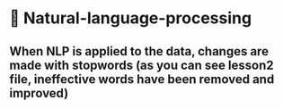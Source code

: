 # 📌 Natural-language-processing

## When NLP is applied to the data, changes are made with stopwords (as you can see lesson2 file, ineffective words have been removed and improved)
